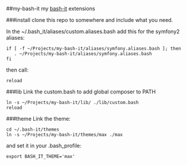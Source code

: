 ##my-bash-it
my [bash-it](https://github.com/revans/bash-it) extensions

###install
clone this repo to somewhere and include what you need.

In the ~/.bash_it/aliases/custom.aliases.bash add this for the symfony2 aliases:

    if [ -f ~/Projects/my-bash-it/aliases/symfony.aliases.bash ]; then
       . ~/Projects/my-bash-it/aliases/symfony.aliases.bash
    fi

then call:

    reload

###lib
Link the custom.bash to add global composer to PATH

    ln -s ~/Projects/my-bash-it/lib/ ./lib/custom.bash
    reload

###theme
Link the theme:
    
    cd ~/.bash-it/themes
    ln -s ~/Projects/my-bash-it/themes/max ./max

and set it in your .bash_profile:

    export BASH_IT_THEME='max'


